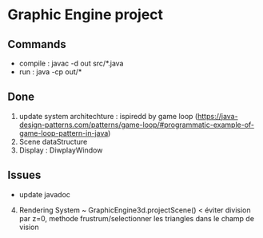 # Graphic Engine project

## Commands
 - compile : javac -d out src/*.java
 - run : java -cp out/*

## Done
1. update system architechture : ispiredd by game loop (https://java-design-patterns.com/patterns/game-loop/#programmatic-example-of-game-loop-pattern-in-java)
2. Scene dataStructure
3. Display : DiwplayWindow


## Issues
 - update javadoc

4. Rendering System
 ~ GraphicEngine3d.projectScene() < éviter division par z=0, methode frustrum/selectionner les triangles dans le champ de vision




